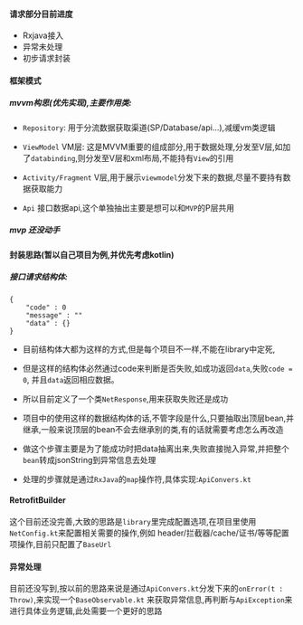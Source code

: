 #### 请求部分目前进度

* Rxjava接入
* 异常未处理
* 初步请求封装

#### 框架模式

##### mvvm构思(优先实现),主要作用类:

* `Repository`: 用于分流数据获取渠道(SP/Database/api...),减缓vm类逻辑

* `ViewModel` VM层: 这是MVVM重要的组成部分,用于数据处理,分发至V层,如加了`databinding`,则分发至V层和xml布局,不能持有`View`的引用

* `Activity/Fragment` V层,用于展示`viewmodel`分发下来的数据,尽量不要持有数据获取能力

* `Api` 接口数据api,这个单独抽出主要是想可以和`MVP`的P层共用

##### mvp 还没动手

#### 封装思路(暂以自己项目为例,并优先考虑kotlin)

##### 接口请求结构体:

```
{
    "code" : 0 
    "message" : ""
    "data" : {}
}
```
* 目前结构体大都为这样的方式,但是每个项目不一样,不能在library中定死,

* 但是这样的结构体必然通过code来判断是否失败,如成功返回`data`,失败`code = 0`,
并且`data`返回相应数据。

* 所以目前定义了一个类`NetResponse`,用来获取失败还是成功

* 项目中的使用这样的数据结构体的话,不管字段是什么,只要抽取出顶层bean,并继承,一般来说顶层的bean不会去继承别的类,有的话就需要考虑怎么再改造

* 做这个步骤主要是为了能成功时把data抽离出来,失败直接抛入异常,并把整个`bean`转成jsonString到异常信息去处理

* 处理的步骤就是通过`RxJava`的`map`操作符,具体实现:`ApiConvers.kt`

#### RetrofitBuilder

这个目前还没完善,大致的思路是`library`里完成配置选项,在项目里使用`NetConfig.kt`来配置相关需要的操作,例如
header/拦截器/cache/证书/等等配置项操作,目前只配置了`BaseUrl`

#### 异常处理
目前还没写到,按以前的思路来说是通过`ApiConvers.kt`分发下来的`onError(t : Throw)`,来实现一个`BaseObservable.kt`
来获取异常信息,再判断与`ApiException`来进行具体业务逻辑,此处需要一个更好的思路